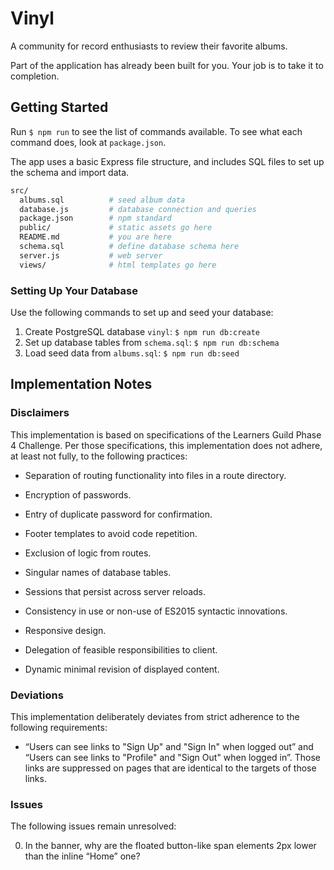 # Vinyl

A community for record enthusiasts to review their favorite albums.

Part of the application has already been built for you. Your job is to take it to completion.

## Getting Started

Run `$ npm run` to see the list of commands available. To see what each command does, look at `package.json`.

The app uses a basic Express file structure, and includes SQL files to set up the schema and import data.

```sh
src/
  albums.sql          # seed album data
  database.js         # database connection and queries
  package.json        # npm standard
  public/             # static assets go here
  README.md           # you are here
  schema.sql          # define database schema here
  server.js           # web server
  views/              # html templates go here
```

### Setting Up Your Database

Use the following commands to set up and seed your database:

1. Create PostgreSQL database `vinyl`: `$ npm run db:create`
1. Set up database tables from `schema.sql`: `$ npm run db:schema`
1. Load seed data from `albums.sql`: `$ npm run db:seed`

## Implementation Notes

### Disclaimers

This implementation is based on specifications of the Learners Guild Phase 4 Challenge. Per those specifications, this implementation does not adhere, at least not fully, to the following practices:

- Separation of routing functionality into files in a route directory.

- Encryption of passwords.

- Entry of duplicate password for confirmation.

- Footer templates to avoid code repetition.

- Exclusion of logic from routes.

- Singular names of database tables.

- Sessions that persist across server reloads.

- Consistency in use or non-use of ES2015 syntactic innovations.

- Responsive design.

- Delegation of feasible responsibilities to client.

- Dynamic minimal revision of displayed content.

### Deviations

This implementation deliberately deviates from strict adherence to the following requirements:

- “Users can see links to "Sign Up" and "Sign In" when logged out” and “Users can see links to "Profile" and "Sign Out" when logged in”. Those links are suppressed on pages that are identical to the targets of those links.

### Issues

The following issues remain unresolved:

0. In the banner, why are the floated button-like span elements 2px lower than the inline “Home” one?
